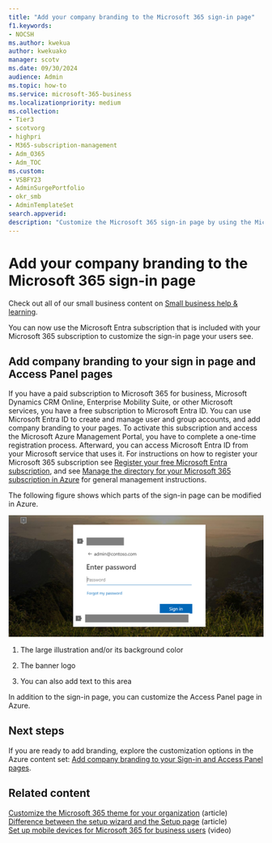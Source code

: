 ```yaml
---
title: "Add your company branding to the Microsoft 365 sign-in page"
f1.keywords:
- NOCSH
ms.author: kwekua
author: kwekuako
manager: scotv
ms.date: 09/30/2024
audience: Admin
ms.topic: how-to
ms.service: microsoft-365-business
ms.localizationpriority: medium
ms.collection: 
- Tier3
- scotvorg
- highpri
- M365-subscription-management 
- Adm_O365
- Adm_TOC
ms.custom: 
- VSBFY23
- AdminSurgePortfolio
- okr_smb
- AdminTemplateSet
search.appverid:
description: "Customize the Microsoft 365 sign-in page by using the Microsoft Entra ID. You can add an illustration, a logo, and text to the sign-in page."
---
```


# Add your company branding to the Microsoft 365 sign-in page

Check out all of our small business content on [Small business help & learning](https://go.microsoft.com/fwlink/?linkid=2224585).

 You can now use the Microsoft Entra subscription that is included with your Microsoft 365 subscription to customize the sign-in page your users see.
  
## Add company branding to your sign in page and Access Panel pages

If you have a paid subscription to Microsoft 365 for business, Microsoft Dynamics CRM Online, Enterprise Mobility Suite, or other Microsoft services, you have a free subscription to Microsoft Entra ID. You can use Microsoft Entra ID to create and manage user and group accounts, and add company branding to your pages. To activate this subscription and access the Microsoft Azure Management Portal, you have to complete a one-time registration process. Afterward, you can access Microsoft Entra ID from your Microsoft service that uses it. For instructions on how to register your Microsoft 365 subscription see [Register your free Microsoft Entra subscription](../../compliance/use-your-free-azure-ad-subscription-in-office-365.md), and see [Manage the directory for your Microsoft 365 subscription in Azure](/azure/active-directory/fundamentals/active-directory-how-subscriptions-associated-directory) for general management instructions. 
  
The following figure shows which parts of the sign-in page can be modified in Azure.
  
![Areas of the sign-in page you can customize.](../../media/screenshotbranding.png)
  
1. The large illustration and/or its background color

2. The banner logo

3. You can also add text to this area

In addition to the sign-in page, you can customize the Access Panel page in Azure.
  
## Next steps

If you are ready to add branding, explore the customization options in the Azure content set: [Add company branding to your Sign-in and Access Panel pages](/azure/active-directory/fundamentals/customize-branding).

## Related content

[Customize the Microsoft 365 theme for your organization](customize-your-organization-theme.md) (article)\
[Difference between the setup wizard and the Setup page](o365-setup-wizard-and-setup-page.md) (article)\
[Set up mobile devices for Microsoft 365 for business users](../../business/set-up-mobile-devices.md) (video)
